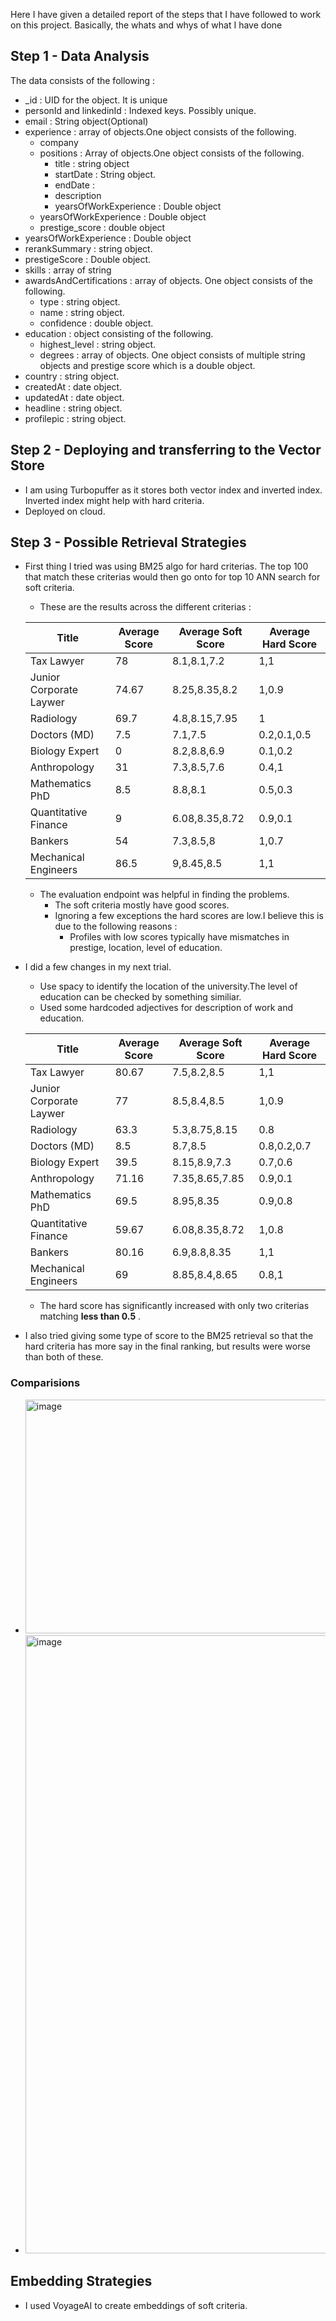 Here I have given a detailed report of the steps that I have followed to work on this project. 
Basically, the whats and whys of what I have done 

## Step 1 - Data Analysis

The data consists of the following :
- _id : UID for the object. It is unique
- personId and linkedinId : Indexed keys. Possibly unique.
- email : String object(Optional)
- experience : array of objects.One object consists of the following.
    - company 
    - positions : Array of objects.One object consists of the following.
        - title : string object 
        - startDate : String object.
        - endDate : 
        - description
        - yearsOfWorkExperience : Double object
    - yearsOfWorkExperience : Double object
    - prestige_score : double object
- yearsOfWorkExperience : Double object
- rerankSummary : string object.
- prestigeScore : Double object.
- skills : array of string
- awardsAndCertifications : array of objects. One object consists of the following.
    - type : string object.
    - name : string object.
    - confidence : double object.
- education : object consisting of the following.
    - highest_level : string object.
    - degrees : array of objects. One object consists of multiple string objects and prestige score which is a double object.
- country : string object.
- createdAt : date object.
- updatedAt : date object.
- headline : string object.
- profilepic : string object.

## Step 2 - Deploying and transferring to the Vector Store

- I am using Turbopuffer as it stores both vector index and inverted index. Inverted index might help with hard criteria.
- Deployed on cloud.

## Step 3 - Possible Retrieval Strategies
- First thing I tried was using BM25 algo for hard criterias. The top 100 that match these criterias would then go onto for top 10 ANN search for soft criteria.
    - These are the results across the different criterias :
      
    | Title                   | Average Score  | Average Soft Score     | Average Hard Score |
    |-------------------------|---------------|-----------------------|--------------------|
    | Tax Lawyer              | 78            | 8.1,8.1,7.2           | 1,1                |
    | Junior Corporate Laywer | 74.67         | 8.25,8.35,8.2         | 1,0.9              |
    | Radiology               | 69.7          | 4.8,8.15,7.95         | 1                  |
    | Doctors (MD)            | 7.5           | 7.1,7.5               | 0.2,0.1,0.5        |
    | Biology Expert          | 0             | 8.2,8.8,6.9           | 0.1,0.2            | 
    | Anthropology            | 31            | 7.3,8.5,7.6           | 0.4,1              |
    | Mathematics PhD         | 8.5           | 8.8,8.1               | 0.5,0.3            |
    | Quantitative Finance    | 9             | 6.08,8.35,8.72        | 0.9,0.1            |
    | Bankers                 | 54            | 7.3,8.5,8             | 1,0.7              |
    | Mechanical Engineers    | 86.5          | 9,8.45,8.5            | 1,1                |
    - The evaluation endpoint was helpful in finding the problems.
        - The soft criteria mostly have good scores.
        - Ignoring a few exceptions the hard scores are low.I believe this is due to the following reasons :
            - Profiles with low scores typically have mismatches in prestige, location, level of education.


- I did a few changes in my next trial.
    - Use spacy to identify the location of the university.The level of education can be checked by something similiar.
    - Used some hardcoded adjectives for description of work and education.
      
    | Title                   | Average Score | Average Soft Score    | Average Hard Score |
    |-------------------------|---------------|-----------------------|--------------------|
    | Tax Lawyer              | 80.67         | 7.5,8.2,8.5           | 1,1                |
    | Junior Corporate Laywer | 77            | 8.5,8.4,8.5           | 1,0.9              |
    | Radiology               | 63.3          | 5.3,8.75,8.15         | 0.8                |
    | Doctors (MD)            | 8.5           | 8.7,8.5               | 0.8,0.2,0.7        |
    | Biology Expert          | 39.5          | 8.15,8.9,7.3          | 0.7,0.6            | 
    | Anthropology            | 71.16         | 7.35,8.65,7.85        | 0.9,0.1            |
    | Mathematics PhD         | 69.5          | 8.95,8.35             | 0.9,0.8            |
    | Quantitative Finance    | 59.67         | 6.08,8.35,8.72        | 1,0.8              |
    | Bankers                 | 80.16         | 6.9,8.8,8.35          | 1,1                |
    | Mechanical Engineers    | 69            | 8.85,8.4,8.65         | 0.8,1              |
    - The hard score has significantly increased with only two criterias matching **less than 0.5** .
- I also tried giving some type of score to the BM25 retrieval so that the hard criteria has more say in the final ranking, but results were worse than both of these.
### Comparisions 
- <img width="818" height="374" alt="image" src="https://github.com/user-attachments/assets/d7bdf475-52e3-4b1a-8ef7-a4beae79bfb9" />
- <img width="1189" height="989" alt="image" src="https://github.com/user-attachments/assets/bc4df31a-417b-4ec0-8fba-3b7c3105f293" />


## Embedding Strategies
- I used VoyageAI to create embeddings of soft criteria.
